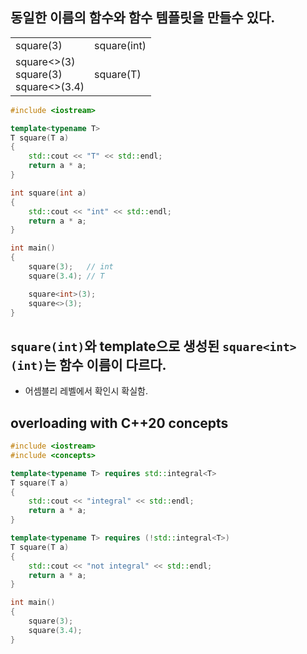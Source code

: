 <style>
r { color: Red }
o { color: Orange }
g { color: Green }
</style>

## 동일한 이름의 함수와 함수 템플릿을 만들수 있다.
|||
|--|--|
|square(3)|square(int)|
|square<>(3)<br>square<int>(3)<br>square<>(3.4)|square(T)|

```c++
#include <iostream>

template<typename T> 
T square(T a)
{
	std::cout << "T" << std::endl;
	return a * a;
}

int square(int a)
{
	std::cout << "int" << std::endl;
	return a * a;
}

int main()
{
	square(3);   // int
	square(3.4); // T

	square<int>(3); 
	square<>(3); 
}
```

## `square(int)`와 template으로 생성된 `square<int>(int)`는 함수 이름이 다르다.
- 어셈블리 레벨에서 확인시 확실함.

## overloading with C++20 concepts

```c++
#include <iostream>
#include <concepts>

template<typename T> requires std::integral<T>
T square(T a)
{
	std::cout << "integral" << std::endl;
	return a * a;
}

template<typename T> requires (!std::integral<T>)
T square(T a)
{
	std::cout << "not integral" << std::endl;
	return a * a;
}

int main()
{
	square(3);  
	square(3.4);
}
```
